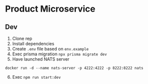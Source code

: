 # Product Microservice

## Dev

1. Clone rep
2. Install dependencies
3. Create `.env` file based on `env.example`
4. Exec prisma migration `npx prisma migrate dev`
5. Have launched NATS server

```
docker run -d --name nats-server -p 4222:4222 -p 8222:8222 nats
```

6. Exec `npm run start:dev`
